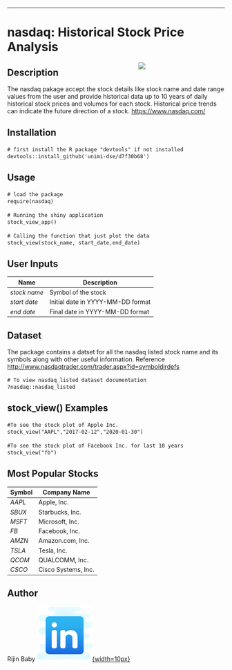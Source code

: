 
---
# nasdaq: Historical Stock Price Analysis   
<div><img src="https://www.nasdaq.com/themes/nsdq/dist/assets/images/logo.svg" width="200px" align="right"></div>


## Description

The nasdaq pakage accept the stock details like stock name and date range values from the user and provide 
historical data up to 10 years of daily historical stock prices and volumes for each stock. Historical price trends can indicate the future direction of a stock.
<https://www.nasdaq.com/>

## Installation
```
# first install the R package "devtools" if not installed
devtools::install_github('unimi-dse/d7f30b68')
```
## Usage
```
# load the package
require(nasdaq)

# Running the shiny application
stock_view_app()

# Calling the function that just plot the data
stock_view(stock_name, start_date,end_date)
```
## User Inputs
Name  | Description
---------------|--------------
*stock name*   |Symbol of the stock
*start date*   |Initial date in YYYY-MM-DD format
*end date*     |Final date in YYYY-MM-DD format

## Dataset
The package contains a datset for all the nasdaq listed stock name and its symbols along with other useful information. Reference <http://www.nasdaqtrader.com/trader.aspx?id=symboldirdefs>
```
# To view nasdaq_listed dataset documentation
?nasdaq::nasdaq_listed
```

## stock_view() Examples
```
#To see the stock plot of Apple Inc.
stock_view("AAPL","2017-02-12","2020-01-30")

#To see the stock plot of Facebook Inc. for last 10 years
stock_view("fb")
```
## Most Popular Stocks
Symbol       | Company Name
-------------|--------------
*AAPL*       |Apple, Inc.
*SBUX*       |Starbucks, Inc.
*MSFT*       |Microsoft, Inc.
*FB*         |Facebook, Inc.
*AMZN*       |Amazon.com, Inc.
*TSLA*       |Tesla, Inc.
*QCOM*       |QUALCOMM, Inc.
*CSCO*       |Cisco Systems, Inc.

## Author
Rijin Baby 
[![](inst/img/linkedin.png){width=10px}](https://www.linkedin.com/in/rijin-baby/)
